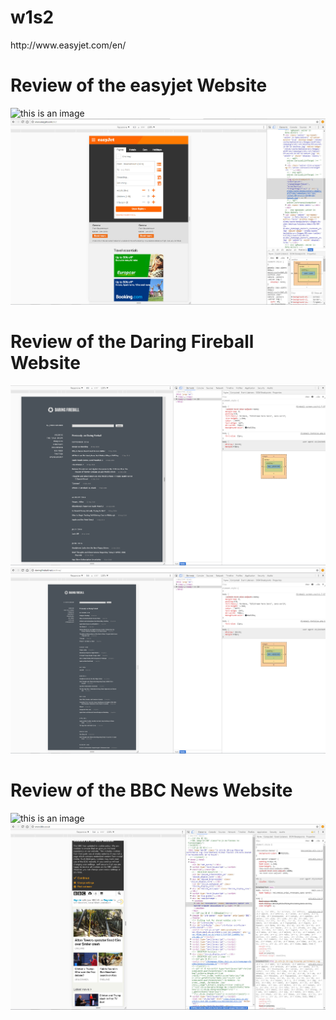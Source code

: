 # w1s2




<html>
 http://www.easyjet.com/en/
</html>

<h1>Review of the easyjet Website</h1>
  
![this is an image](easyjet1.png)
![this is an image](easyjet.jpg)

<h1>Review of the Daring Fireball Website</h1>
  
![this is an image](daringfireball1.png)
![this is an image](daringfireball2.png)

<h1>Review of the BBC News Website</h1>

![this is an image](bbc.jpg)
![this is an image](bbc2.jpg)

  
 
